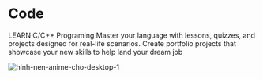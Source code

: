 # Code
LEARN C/C++ Programing
Master your language with lessons, quizzes, and projects designed for real-life scenarios. Create portfolio projects that showcase your new skills to help land your dream job

![hinh-nen-anime-cho-desktop-1](https://user-images.githubusercontent.com/91842746/165355502-5acdbd13-2d9b-45d9-ae1d-5c57ebed5ac6.jpg)

